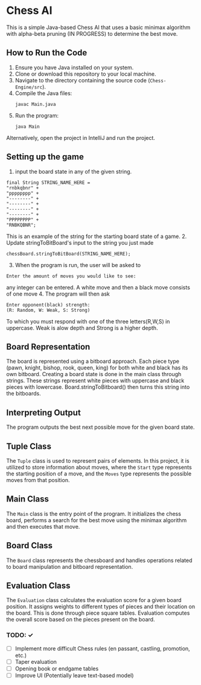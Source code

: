 # Chess AI

This is a simple Java-based Chess AI that uses a basic minimax algorithm with alpha-beta pruning (IN PROGRESS) to determine the best move.

## How to Run the Code

1. Ensure you have Java installed on your system.
2. Clone or download this repository to your local machine.
3. Navigate to the directory containing the source code (`Chess-Engine/src`).
4. Compile the Java files:
    ```
    javac Main.java
    ```
5. Run the program:
    ```
    java Main
    ```
Alternatively, open the project in IntelliJ and run the project.

## Setting up the game

1. input the board state in any of the given string.
   
```  
final String STRING_NAME_HERE =
"rnbkqbnr" +
"pppppppp" +
"--------" +
"--------" +
"--------" +
"--------" +
"PPPPPPPP" +
"RNBKQBNR"; 
```
This is an example of the string for the starting board state of a game.
2. Update stringToBitBoard's input to the string you just made
```
chessBoard.stringToBitBoard(STRING_NAME_HERE);
```
3. When the program is run, the user will be asked to
```
Enter the amount of moves you would like to see:
```
any integer can be entered. A white move and then a black move consists of one move
4.  The program will then ask
```
Enter opponent(black) strength:
(R: Random, W: Weak, S: Strong)
```
To which you must respond with one of the three letters(R,W,S) in uppercase.
Weak is alow depth and Strong is a higher depth.

## Board Representation

The board is represented using a bitboard approach. Each piece type (pawn, knight, bishop, rook, queen, king) for both white and black has its own bitboard. Creating a board state is done in the main class through strings. These strings represent white pieces with uppercase and black pieces with lowercase. Board.stringToBitboard() then turns this string into the bitboards.

## Interpreting Output

The program outputs the best next possible move for the given board state.

## Tuple Class

The `Tuple` class is used to represent pairs of elements. In this project, it is utilized to store information about moves, where the `Start` type represents the starting position of a move, and the `Moves` type represents the possible moves from that position.

## Main Class

The `Main` class is the entry point of the program. It initializes the chess board, performs a search for the best move using the minimax algorithm and then executes that move.

## Board Class

The `Board` class represents the chessboard and handles operations related to board manipulation and bitboard representation.

## Evaluation Class

The `Evaluation` class calculates the evaluation score for a given board position. It assigns weights to different types of pieces and their location on the board. This is done through piece square tables. Evaluation computes the overall score based on the pieces present on the board.

### TODO: ✓
- [ ] Implement more difficult Chess rules (en passant, castling, promotion, etc.)
- [ ] Taper evaluation
- [ ] Opening book or endgame tables
- [ ] Improve UI (Potentially leave text-based model)
